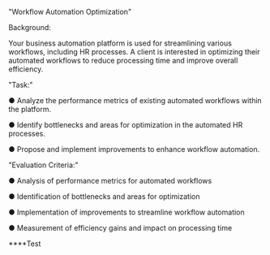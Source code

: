 "Workflow Automation Optimization"

Background:

Your business automation platform is used for streamlining various workflows, including HR
processes. A client is interested in optimizing their automated workflows to reduce processing
time and improve overall efficiency.


"Task:"


● Analyze the performance metrics of existing automated workflows within the platform.

● Identify bottlenecks and areas for optimization in the automated HR processes.

● Propose and implement improvements to enhance workflow automation.


"Evaluation Criteria:"


● Analysis of performance metrics for automated workflows

● Identification of bottlenecks and areas for optimization

● Implementation of improvements to streamline workflow automation

● Measurement of efficiency gains and impact on processing time

****Test
